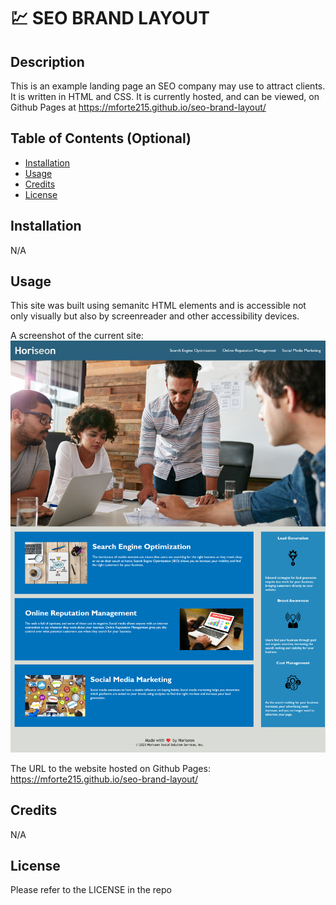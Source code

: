 # 💹 SEO BRAND LAYOUT

## Description

This is an example landing page an SEO company may use to attract clients. It is written in HTML and CSS. It is currently hosted, and can be viewed, on Github Pages at https://mforte215.github.io/seo-brand-layout/

## Table of Contents (Optional)

- [Installation](#installation)
- [Usage](#usage)
- [Credits](#credits)
- [License](#license)

## Installation

N/A

## Usage

This site was built using semanitc HTML elements and is accessible not only visually but also by screenreader and other accessibility devices.

A screenshot of the current site:
![Screenshot of the current online site with the lay of the page displayed](./assets/images/website-screenshot.png)

The URL to the website hosted on Github Pages: https://mforte215.github.io/seo-brand-layout/

## Credits

N/A

## License

Please refer to the LICENSE in the repo
